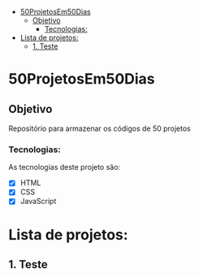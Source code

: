 - [50ProjetosEm50Dias](#50projetosem50dias)
  - [Objetivo](#objetivo)
    - [Tecnologias:](#tecnologias)
- [Lista de projetos:](#lista-de-projetos)
  - [1. Teste](#1-teste)

# 50ProjetosEm50Dias

## Objetivo

Repositório para armazenar os códigos de 50 projetos

### Tecnologias:

As tecnologias deste projeto são:

- [x] HTML
- [x] CSS
- [x] JavaScript

# Lista de projetos:

## 1. Teste
